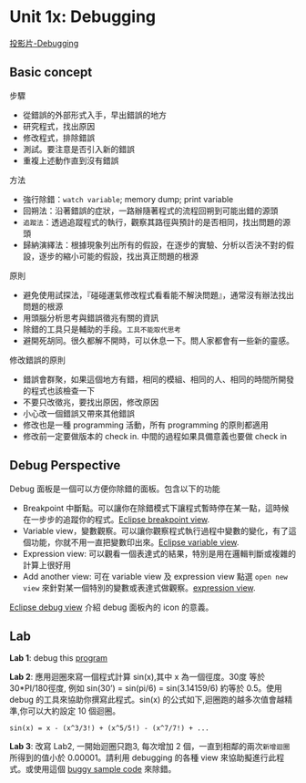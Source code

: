 Unit 1x: Debugging
===

[投影片-Debugging](https://sky.fcu.edu.tw/navigate/s/9C746B4399C7409A8488F093B7026B75XSY)

Basic concept
---

步驟

- 從錯誤的外部形式入手，早出錯誤的地方
- 研究程式，找出原因
- 修改程式，排除錯誤
- 測試。要注意是否引入新的錯誤
- 重複上述動作直到沒有錯誤

方法

- 強行除錯：`watch variable`; memory dump; print variable
- 回朔法：沿著錯誤的症狀，一路辦隨著程式的流程回朔到可能出錯的源頭 
- `追蹤法`：透過追蹤程式的執行，觀察其路徑與預計的是否相同，找出問題的源頭
- 歸納演繹法：根據現象列出所有的假設，在逐步的實驗、分析以否決不對的假設，逐步的縮小可能的假設，找出真正問題的根源

原則

- 避免使用試探法，『碰碰運氣修改程式看看能不解決問題』，通常沒有辦法找出問題的根源
- 用頭腦分析思考與錯誤徵兆有關的資訊
- 除錯的工具只是輔助的手段。`工具不能取代思考`
- 避開死胡同。很久都解不開時，可以休息一下。問人家都會有一些新的靈感。
 
修改錯誤的原則

- 錯誤會群聚，如果這個地方有錯，相同的模組、相同的人、相同的時間所開發的程式也該檢查一下
- 不要只改徵兆，要找出原因，修改原因
- 小心改一個錯誤又帶來其他錯誤
- 修改也是一種 programming 活動，所有 programming 的原則都適用
- 修改前一定要做版本的 check in. 中間的過程如果具備意義也要做 check in


Debug Perspective
---

Debug 面板是一個可以方便你除錯的面板。包含以下的功能

- Breakpoint 中斷點。可以讓你在除錯模式下讓程式暫時停在某一點，這時候在一步步的追蹤你的程式。[Eclipse breakpoint view](http://help.eclipse.org/indigo/index.jsp?topic=%2Forg.eclipse.jdt.doc.user%2Freference%2Fviews%2Fdebug%2Fref-debug_view.htm).
- Variable view，變數觀察。可以讓你觀察程式執行過程中變數的變化，有了這個功能，你就不用一直把變數印出來。[Eclipse variable view](http://help.eclipse.org/indigo/index.jsp?topic=%2Forg.eclipse.jdt.doc.user%2Freference%2Fviews%2Fdebug%2Fref-debug_view.htm).
- Expression view: 可以觀看一個表達式的結果，特別是用在邏輯判斷或複雜的計算上很好用
- Add another view: 可在 variable view 及 expression view 點選 `open new view` 來針對某一個特別的變數或表達式做觀察。[expression view](http://help.eclipse.org/indigo/index.jsp?topic=%2Forg.eclipse.jdt.doc.user%2Freference%2Fviews%2Fdebug%2Fref-debug_view.htm).


[Eclipse debug view](http://help.eclipse.org/indigo/index.jsp?topic=%2Forg.eclipse.jdt.doc.user%2Freference%2Fviews%2Fdebug%2Fref-debug_view.htm) 介紹 debug 面板內的 icon 的意義。


Lab
---
**Lab 1**: debug this [program](/src/debug/BubbleSort.java)

**Lab 2**: 應⽤迴圈來寫一個程式計算 sin(x),其中 x 為一個徑度。30度 等於 30*PI/180徑度, 例如 sin(30’) = sin(pi/6) = sin(3.14159/6) 約等於 0.5。使用 debug 的工具來協助你撰寫此程式。sin(x) 的公式如下,迴圈跑的越多次值會越精準,你可以⼤約設定 10 個迴圈。

```
sin(x) = x - (x^3/3!) + (x^5/5!) - (x^7/7!) + ...
```

**Lab 3**: 改寫 Lab2, 一開始迴圈只跑3, 每次增加 2 個，一直到相鄰的兩次`新增迴圈`所得到的值小於 0.00001。請利用 debugging 的各種 view 來協助擬進行此程式。或使用這個 [buggy sample code](/src/debug/Sin.java) 來除錯。
